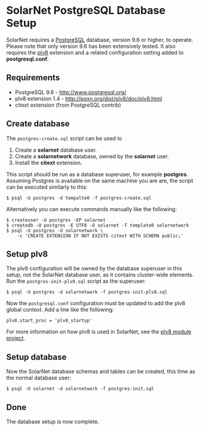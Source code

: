 # SolarNet PostgreSQL Database Setup

SolarNet requires a [PostgreSQL][pgsql] database, version 9.6 or higher, to operate. Please note that only version 9.6 has been extensively tested. It also requires the [plv8][plv8] extension and a related configuration setting added to **postgresql.conf**.

## Requirements

 * PostgreSQL 9.6 - http://www.postgresql.org/
 * plv8 extension 1.4 - http://pgxn.org/dist/plv8/doc/plv8.html
 * citext extension (from PostgreSQL contrib)

## Create database

The `postgres-create.sql` script can be used to

 1. Create a **solarnet** database user.
 2. Create a **solarnetwork** database, owned by the **solarnet** user.
 3. Install the **citext** extension.

This script should be run as a database superuser, for example **postgres**. Assuming Postgres is available on the same machine you are are, the script can be executed similarly to this:

```shell
$ psql -U postgres -d tempalte0 -f postgres-create.sql
```

Alternatively you can execute commands manually like the following:

```shell
$ createuser -U postgres -EP solarnet
$ createdb -U postgres -E UTF8 -O solarnet -T template0 solarnetwork
$ psql -U postgres -d solarnetwork \
	-c 'CREATE EXTENSION IF NOT EXISTS citext WITH SCHEMA public;'
```

## Setup plv8

The plv8 configuration will be owned by the database superuser in this setup, not the SolarNet database user, as it contains cluster-wide elements. Run the `postgres-init-plv8.sql` script as the superuser:

```shell
$ psql -U postgres -d solarnetwork -f postgres-init-plv8.sql
```

Now the `postgresql.conf` configuration must be updated to add the plv8 global context. Add a line like the following:

	plv8.start_proc = 'plv8_startup'

For more information on how plv8 is used in SolarNet, see the [plv8 module project][plv8-proj].

## Setup database

Now the SolarNet database schemas and tables can be created, this time as the normal database user:

```shell
$ psql -U solarnet -d solarnetwork -f postgres-init.sql
```

## Done

The database setup is now complete.

  [pgsql]: http://www.postgresql.org/
  [plv8]: http://pgxn.org/dist/plv8/doc/plv8.html
  [plv8-proj]: plv8/
